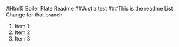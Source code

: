 #Html5 Boiler Plate Readme
##Just a test
###This is the readme List Change for that branch
1. Item 1
2. Item 2
3. Item 3
